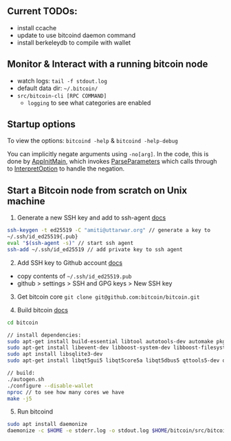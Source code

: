 ## Current TODOs:
- install ccache
- update to use bitcoind daemon command
- install berkeleydb to compile with wallet

## Monitor & Interact with a running bitcoin node
- watch logs: `tail -f stdout.log`
- default data dir: `~/.bitcoin/`
- `src/bitcoin-cli [RPC COMMAND]`
  - `logging` to see what categories are enabled

## Startup options
To view the options: `bitcoind -help` & `bitcoind -help-debug`

You can implicitly negate arguments using `-no[arg]`. In the code, this is done by [AppInitMain](https://github.com/bitcoin/bitcoin/blob/ea5a50f92a6ff81b1d2dd67cdc3663e0e66733ac/src/bitcoind.cpp#L43),
which invokes
[ParseParameters](https://github.com/bitcoin/bitcoin/blob/ea5a50f92a6ff81b1d2dd67cdc3663e0e66733ac/src/util/system.cpp#L338)
which calls through to
[InterpretOption](https://github.com/bitcoin/bitcoin/blob/ea5a50f92a6ff81b1d2dd67cdc3663e0e66733ac/src/util/system.cpp#L209)
to handle the negation.


## Start a Bitcoin node from scratch on Unix machine
1. Generate a new SSH key and add to ssh-agent [docs](https://docs.github.com/en/github/authenticating-to-github/generating-a-new-ssh-key-and-adding-it-to-the-ssh-agent)
```bash
ssh-keygen -t ed25519 -C "amiti@uttarwar.org" // generate a key to
~/.ssh/id_ed25519{.pub}
eval "$(ssh-agent -s)" // start ssh agent
ssh-add ~/.ssh/id_ed25519 // add private key to ssh agent
```

2. Add SSH key to Github account [docs](https://docs.github.com/en/github/authenticating-to-github/adding-a-new-ssh-key-to-your-github-account)
- copy contents of `~/.ssh/id_ed25519.pub`
- github > settings > SSH and GPG keys > New SSH key

3. Get bitcoin core
`git clone git@github.com:bitcoin/bitcoin.git`

4. Build bitcoin [docs](https://github.com/bitcoin/bitcoin/blob/master/doc/build-unix.md)
```bash
cd bitcoin

// install dependencies:
sudo apt-get install build-essential libtool autotools-dev automake pkg-config bsdmainutils python3
sudo apt-get install libevent-dev libboost-system-dev libboost-filesystem-dev libboost-test-dev
sudo apt install libsqlite3-dev
sudo apt-get install libqt5gui5 libqt5core5a libqt5dbus5 qttools5-dev qttools5-dev-tools

// build:
./autogen.sh
./configure --disable-wallet
nproc // to see how many cores we have
make -j5
```

5. Run bitcoind
```bash
sudo apt install daemonize
daemonize -c $HOME -e stderr.log -o stdout.log $HOME/bitcoin/src/bitcoind -txindex -debug=mempool,net,bench
```
